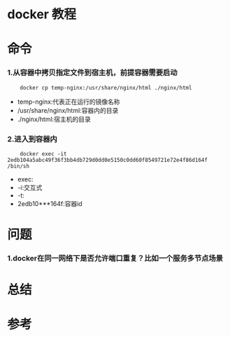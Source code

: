 # docker 教程

# 命令
### 1.从容器中拷贝指定文件到宿主机，前提容器需要启动
```shell
    docker cp temp-nginx:/usr/share/nginx/html ./nginx/html
```
- temp-nginx:代表正在运行的镜像名称
- /usr/share/nginx/html:容器内的目录
- ./nginx/html:宿主机的目录

### 2.进入到容器内
```shell
    docker exec -it 2edb104a5abc49f36f3bb4db729d0dd0e5150c0dd60f8549721e72e4f86d164f /bin/sh
```
- exec:
- -i:交互式
- -t:
- 2edb10***164f:容器id

# 问题

### 1.docker在同一网络下是否允许端口重复？比如一个服务多节点场景

# 总结

# 参考